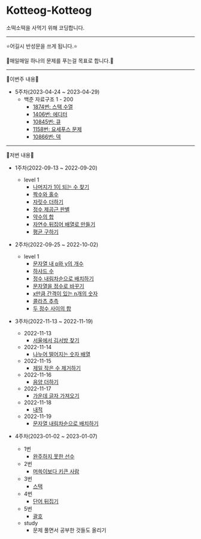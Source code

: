# Kotteog-Kotteog

소떡소떡을 사먹기 위해 코딩합니다.

---

⭐어길시 반성문을 쓰게 됩니다.⭐

🌟매일매일 하나의 문제를 푸는걸 목표로 합니다.🌟

---

👋이번주 내용👋

- 5주차(2023-04-24 ~ 2023-04-29)
  - 백준 자료구조 1 - 200
    - [1874번: 스택 수열](https://www.acmicpc.net/problem/1874)
    - [1406번: 에디터](https://www.acmicpc.net/problem/1406)
    - [10845번: 큐](https://www.acmicpc.net/problem/10845)
    - [1158번: 요세푸스 문제](https://www.acmicpc.net/problem/1158)
    - [10866번: 덱](https://www.acmicpc.net/problem/10866)

---

🙂저번 내용🙂

- 1주차(2022-09-13 ~ 2022-09-20)
  - level 1
    - [나머지가 1이 되는 수 찾기](https://school.programmers.co.kr/learn/courses/30/lessons/87389?language=python3)
    - [짝수와 홀수](https://school.programmers.co.kr/learn/courses/30/lessons/12937)
    - [자릿수 더하기](https://school.programmers.co.kr/learn/courses/30/lessons/12931)
    - [정수 제곱근 판별](https://school.programmers.co.kr/learn/courses/30/lessons/12934)
    - [약수의 합](https://school.programmers.co.kr/learn/courses/30/lessons/12928)
    - [자연수 뒤집어 배열로 만들기](https://school.programmers.co.kr/learn/courses/30/lessons/12932)
    - [평균 구하기](https://school.programmers.co.kr/learn/courses/30/lessons/12944)

- 2주차(2022-09-25 ~ 2022-10-02)
  - level 1
    - [문자열 내 p와 y의 개수](https://school.programmers.co.kr/learn/courses/30/lessons/12916)
    - [하샤드 수](https://school.programmers.co.kr/learn/courses/30/lessons/12947)
    - [정수 내림차순으로 배치하기](https://school.programmers.co.kr/learn/courses/30/lessons/12933)
    - [문자열을 정수로 바꾸기](https://school.programmers.co.kr/learn/courses/30/lessons/12925)
    - [x만큼 간격이 있는 n개의 숫자](https://school.programmers.co.kr/learn/courses/30/lessons/12954)
    - [콜라츠 추측](https://school.programmers.co.kr/learn/courses/30/lessons/12943)
    - [두 정수 사이의 합](https://school.programmers.co.kr/learn/courses/30/lessons/12912)

- 3주차(2022-11-13 ~ 2022-11-19)
  - 2022-11-13
    - [서울에서 김서방 찾기](https://school.programmers.co.kr/learn/courses/30/lessons/12919)
  - 2022-11-14
    - [나누어 떨어지는 숫자 배열](https://school.programmers.co.kr/learn/courses/30/lessons/12910)
  - 2022-11-15
    - [제일 작은 수 제거하기](https://school.programmers.co.kr/learn/courses/30/lessons/12935)
  - 2022-11-16
    - [음양 더하기](https://school.programmers.co.kr/learn/courses/30/lessons/76501)
  - 2022-11-17
    - [가운데 글자 가져오기](https://school.programmers.co.kr/learn/courses/30/lessons/12903)
  - 2022-11-18
    - [내적](https://school.programmers.co.kr/learn/courses/30/lessons/70128)
  - 2022-11-19
    - [문자열 내림차순으로 배치하기](https://school.programmers.co.kr/learn/courses/30/lessons/12917)

- 4주차(2023-01-02 ~ 2023-01-07)
  - 1번
    - [완주하지 못한 선수](https://school.programmers.co.kr/learn/courses/30/lessons/42576)
  - 2번
    - [머쓱이보다 키큰 사람](https://school.programmers.co.kr/learn/courses/30/lessons/120585)
  - 3번
    - [스택](https://www.acmicpc.net/problem/10828)
  - 4번
    - [단어 뒤집기](https://www.acmicpc.net/problem/9093)
  - 5번
    - [괄호](https://www.acmicpc.net/problem/9012)
  - study
    - 문제 풀면서 공부한 것들도 올리기
